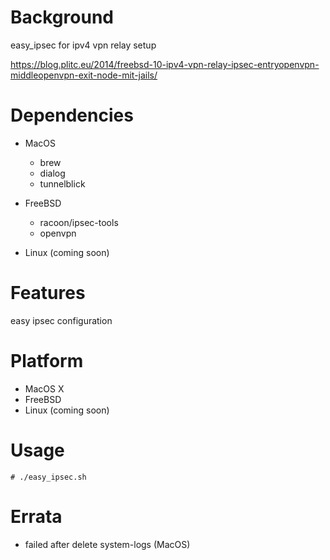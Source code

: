 
Background
==========
easy_ipsec for ipv4 vpn relay setup

https://blog.plitc.eu/2014/freebsd-10-ipv4-vpn-relay-ipsec-entryopenvpn-middleopenvpn-exit-node-mit-jails/

Dependencies
============
* MacOS
   * brew
   * dialog
   * tunnelblick

* FreeBSD
   * racoon/ipsec-tools
   * openvpn

* Linux (coming soon)

Features
========
easy ipsec configuration

Platform
========
* MacOS X
* FreeBSD
* Linux (coming soon)

Usage
=====
    # ./easy_ipsec.sh

Errata
======
* failed after delete system-logs (MacOS)

